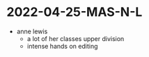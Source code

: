 # 2022-04-25-MAS-N-L

- anne lewis
  - a lot of her classes upper division
  - intense hands on editing
